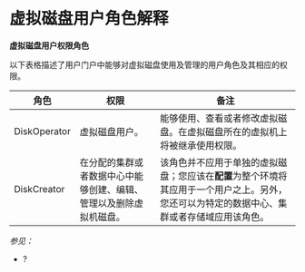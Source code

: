 # 虚拟磁盘用户角色解释

**虚拟磁盘用户权限角色**

以下表格描述了用户门户中能够对虚拟磁盘使用及管理的用户角色及其相应的权限。

|角色|权限|备注|
|----|----|----|
|DiskOperator|虚拟磁盘用户。|能够使用、查看或者修改虚拟磁盘。在虚拟磁盘所在的虚拟机上将被继承使用权限。|
|DiskCreator|在分配的集群或者数据中心中能够创建、编辑、管理以及删除虚拟机磁盘。|该角色并不应用于单独的虚拟磁盘；您应该在**配置**为整个环境将其应用于一个用户之上。另外，您还可以为特定的数据中心、集群或者存储域应用该角色。|

*参见：*

-   ?
